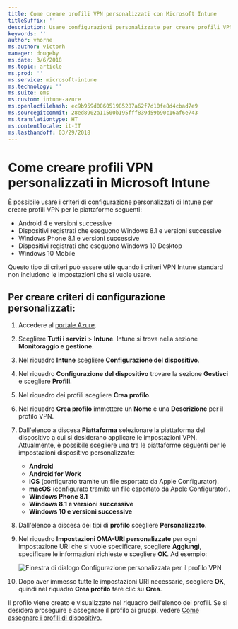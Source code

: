 ```yaml
---
title: Come creare profili VPN personalizzati con Microsoft Intune
titleSuffix: ''
description: Usare configurazioni personalizzate per creare profili VPN in Intune.
keywords: ''
author: vhorne
ms.author: victorh
manager: dougeby
ms.date: 3/6/2018
ms.topic: article
ms.prod: ''
ms.service: microsoft-intune
ms.technology: ''
ms.suite: ems
ms.custom: intune-azure
ms.openlocfilehash: ec9b959d086051985287a62f7d10fe8d4cbad7e9
ms.sourcegitcommit: 28ed8902a11500b195fff839d59b90c16af6e743
ms.translationtype: HT
ms.contentlocale: it-IT
ms.lasthandoff: 03/29/2018
---
```

# <a name="how-to-create-custom-vpn-profiles-in-microsoft-intune"></a>Come creare profili VPN personalizzati in Microsoft Intune

È possibile usare i criteri di configurazione personalizzati di Intune per creare profili VPN per le piattaforme seguenti:

* Android 4 e versioni successive
* Dispositivi registrati che eseguono Windows 8.1 e versioni successive
* Windows Phone 8.1 e versioni successive
* Dispositivi registrati che eseguono Windows 10 Desktop 
* Windows 10 Mobile

Questo tipo di criteri può essere utile quando i criteri VPN Intune standard non includono le impostazioni che si vuole usare.

## <a name="to-create-a-custom-configuration-policy"></a>Per creare criteri di configurazione personalizzati:

1. Accedere al [portale Azure](https://portal.azure.com).
2. Scegliere **Tutti i servizi** > **Intune**. Intune si trova nella sezione **Monitoraggio e gestione**.
3. Nel riquadro **Intune** scegliere **Configurazione del dispositivo**.
2. Nel riquadro **Configurazione del dispositivo** trovare la sezione **Gestisci** e scegliere **Profili**.
5. Nel riquadro dei profili scegliere **Crea profilo**.
6. Nel riquadro **Crea profilo** immettere un **Nome** e una **Descrizione** per il profilo VPN.
7. Dall'elenco a discesa **Piattaforma** selezionare la piattaforma del dispositivo a cui si desiderano applicare le impostazioni VPN. Attualmente, è possibile scegliere una tra le piattaforme seguenti per le impostazioni dispositivo personalizzate:
    - **Android**
    - **Android for Work**
    - **iOS** (configurato tramite un file esportato da Apple Configurator).
    - **macOS** (configurato tramite un file esportato da Apple Configurator).
    - **Windows Phone 8.1**
    - **Windows 8.1 e versioni successive**
    - **Windows 10 e versioni successive**
6. Dall'elenco a discesa dei tipi di **profilo** scegliere **Personalizzato**.
7. Nel riquadro **Impostazioni OMA-URI personalizzate** per ogni impostazione URI che si vuole specificare, scegliere **Aggiungi**, specificare le informazioni richieste e scegliere **OK**. Ad esempio:

   ![Finestra di dialogo Configurazione personalizzata per il profilo VPN](./media/Intune_Add_VPN_URI.png)

4.  Dopo aver immesso tutte le impostazioni URI necessarie, scegliere **OK**, quindi nel riquadro **Crea profilo** fare clic su **Crea**.

Il profilo viene creato e visualizzato nel riquadro dell'elenco dei profili.
Se si desidera proseguire e assegnare il profilo ai gruppi, vedere [Come assegnare i profili di dispositivo](device-profile-assign.md).




